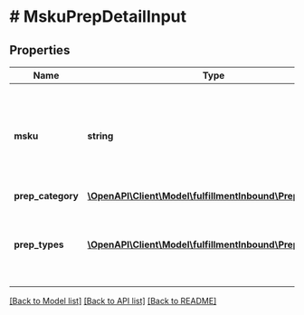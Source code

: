 # # MskuPrepDetailInput

## Properties

Name | Type | Description | Notes
------------ | ------------- | ------------- | -------------
**msku** | **string** | The merchant SKU, a merchant-supplied identifier for a specific SKU. |
**prep_category** | [**\OpenAPI\Client\Model\fulfillmentInbound\PrepCategory**](PrepCategory.md) |  |
**prep_types** | [**\OpenAPI\Client\Model\fulfillmentInbound\PrepType[]**](PrepType.md) | A list of preparation types associated with a preparation category. |

[[Back to Model list]](../../README.md#models) [[Back to API list]](../../README.md#endpoints) [[Back to README]](../../README.md)
